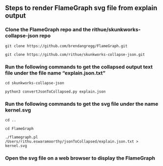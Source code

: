 ## Steps to render FlameGraph svg file from explain output

### Clone the FlameGraph repo and the rithue/skunkworks-collapse-json repo
```
git clone https://github.com/brendangregg/FlameGraph.git

git clone https://github.com/rithue/skunkworks-collapse-json.git
```

### Run the following commands to get the collapsed output text file under the file name “explain.json.txt”
```
cd skunkworks-collapse-json

python3 convertJsonToCollapsed.py explain.json
```

### Run the following commands to get the svg file under the name kernel.svg
```
cd ..

cd FlameGraph

./flamegraph.pl /Users/rithu.eswaramoorthy/jsonToCollapsed/explain.json.txt > kernel.svg
```

### Open the svg file on a web browser to display the FlameGraph

